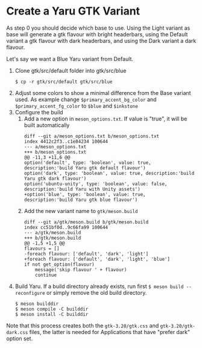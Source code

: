 # Create a Yaru GTK Variant

As step 0 you should decide which base to use. Using the Light variant as base will generate a gtk flavour with bright headerbars, using the Default variant a gtk flavour with dark headerbars, and using the Dark variant a dark flavour.

Let's say we want a Blue Yaru variant from Default.

1. Clone gtk/src/default folder into gtk/src/blue
    ```
    $ cp -r gtk/src/default gtk/src/blue
    ```
2. Adjust some colors to show a minimal difference from the Base variant used. As example change `$primary_accent_bg_color` and `$primary_accent_fg_color` to `$blue` and `$inkstone`
3. Configure the build
    1. Add a new option in `meson_options.txt`. If value is "true", it will be built automatically
        ```
        diff --git a/meson_options.txt b/meson_options.txt
        index 4412c2f3..c1e84234 100644
        --- a/meson_options.txt
        +++ b/meson_options.txt
        @@ -11,3 +11,6 @@
        option('default', type: 'boolean', value: true, description:'build Yaru gtk default flavour')
        option('dark', type: 'boolean', value: true, description:'build Yaru gtk dark flavour')
        option('ubuntu-unity', type: 'boolean', value: false, description:'build Yaru with Unity assets')
        +option('blue', type: 'boolean', value: true, description:'build Yaru gtk blue flavour')
        ```
    2. Add the new variant name to `gtk/meson.build`
        ```
        diff --git a/gtk/meson.build b/gtk/meson.build
        index cc51bf0d..9c66fa99 100644
        --- a/gtk/meson.build
        +++ b/gtk/meson.build
        @@ -1,5 +1,5 @@
        flavours = []
        -foreach flavour: ['default', 'dark', 'light']
        +foreach flavour: ['default', 'dark', 'light', 'blue']
        if not get_option(flavour)
            message('skip flavour ' + flavour)
            continue
        ```
4. Build Yaru. If a build directory already exists, run first `$ meson build --reconfigure` or simply remove the old build directory.
    ```
    $ meson builddir
    $ meson compile -C builddir
    $ meson install -C builddir
    ```

Note that this process creates both the `gtk-3.20/gtk.css` and  `gtk-3.20/gtk-dark.css` files, the latter is needed for Applications that have "prefer dark" option set.
